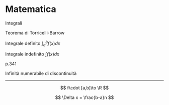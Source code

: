 # Matematica

Integrali

Teorema di Torricelli-Barrow

Integrale definito $\int^b_af(x)dx$

Integrale indefinito $\int f(x)dx$

p.341

Infinità numerabile di discontinuità


---


$$
f\cdot [a,b]\to \R
$$

$$
\Delta x = \frac{b-a}n
$$
<!--stackedit_data:
eyJoaXN0b3J5IjpbLTE4ODMyMDAwNTcsMTAwMDQ3NDk2OF19
-->